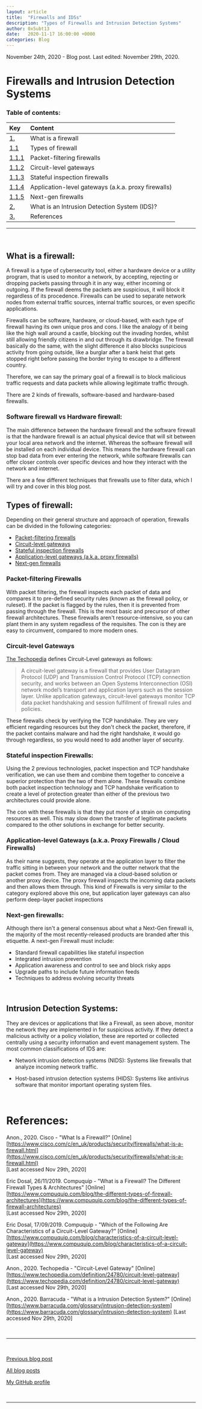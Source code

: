 ```yaml
---
layout: article
title:  "Firewalls and IDSs"
description: "Types of Firewalls and Intrusion Detection Systems"
author: 0x5ubt13
date:   2020-11-17 16:00:00 +0000
categories: Blog
---
```


November 24th, 2020 - Blog post. Last edited: November 29th, 2020.

# Firewalls and Intrusion Detection Systems

### Table of contents:



|           Key                         |                      Content                        |
|:------------------------------------- |:----------------------------                        |
| <a href="#firewall">1.</a>            | What is a firewall                                  |
| <a href="#types">1.1</a>              | Types of firewall                                   |
| <a href="#filter">1.1.1</a>           | Packet-filtering firewalls                          |
| <a href="#gateways"> 1.1.2 </a>       | Circuit-level gateways                              |
| <a href="#stateful">1.1.3</a>         | Stateful inspection firewalls                       |
| <a href="#app">1.1.4</a>              | Application-level gateways (a.k.a. proxy firewalls) |
| <a href="#next">1.1.5</a>             | Next-gen firewalls                                  |
| <a href="#ids">2.</a>                 | What is an Intrusion Detection System (IDS)?        |
| <a href="#refs">3.</a>                | References                                          |

---

<p>&nbsp;</p>

## <a id="firewall"></a> What is a firewall:
A firewall is a type of cybersecurity tool, either a hardware device or a utility program, that is used to monitor a network, by accepting, rejecting or dropping packets passing through it in any way, either incoming or outgoing. If the firewall deems the packets are suspicious, it will block it regardless of its procedence. Firewalls can be used to separate network nodes from external traffic sources, internal traffic sources, or even specific applications. 

Firewalls can be software, hardware, or cloud-based, with each type of firewall having its own unique pros and cons. I like the analogy of it being like the high wall around a castle, blocking out the invading hordes, whilst still allowing friendly citizens in and out through its drawbridge. The firewall basically do the same, with the slight difference it also blocks suspicious activity from going outside, like a burglar after a bank heist that gets stopped right before passing the border trying to escape to a different country.

Therefore, we can say the primary goal of a firewall is to block malicious traffic requests and data packets while allowing legitimate traffic through.

There are 2 kinds of firewalls, software-based and hardware-based firewalls.

### Software firewall vs Hardware firewall:

The main difference between the hardware firewall and the software firewall is that the hardware firewall is an actual physical device that will sit between your local area network and the internet. Whereas the software firewall will be installed on each individual device.
This means the hardware firewall can stop bad data from ever entering the network, while software firewalls can offer closer controls over specific devices and how they interact with the network and internet.

There are a few different techniques that firewalls use to filter data, which I will try and cover in this blog post.

## <a id="types"></a> Types of firewall:
Depending on their general structure and approach of operation, firewalls can be divided in the following categories:

- <a href="#filter">Packet-filtering firewalls</a>
- <a href="#gateways">Circuit-level gateways</a>
- <a href="#stateful">Stateful inspection firewalls</a>
- <a href="#app">Application-level gateways (a.k.a. proxy firewalls)</a>
- <a href="#next">Next-gen firewalls</a>

### <a id="filter"></a> Packet-filtering Firewalls
With packet filtering, the firewall inspects each packet of data and compares it to pre-defined security rules (known as the firewall policy, or ruleset). If the packet is flagged by the rules, then it is prevented from passing through the firewall. This is the most basic and precursor of other firewall architectures. These firewalls aren't resource-intensive, so you can plant them in any system regadless of the requisites. The con is they are easy to circumvent, compared to more modern ones.

### <a id="gateways"></a> Circuit-level Gateways

[The Techopedia](https://www.techopedia.com/definition/24780/circuit-level-gateway) defines Circuit-Level gateways as follows:

>A circuit-level gateway is a firewall that provides User Datagram Protocol (UDP) and Transmission Control Protocol (TCP) connection security, and works between an Open Systems Interconnection (OSI) network model’s transport and application layers such as the session layer. Unlike application gateways, circuit-level gateways monitor TCP data packet handshaking and session fulfillment of firewall rules and policies.

These firewalls check by verifying the TCP handshake. They are very efficient regarding resources but they don't check the packet, therefore, if the packet contains malware and had the right handshake, it would go through regardless, so you would need to add another layer of security.


### <a id="stateful"></a> Stateful inspection Firewalls:
Using the 2 previous technologies, packet inspection and TCP handshake verification, we can use them and combine them together to conceive a superior protection than the two of them alone.
These firewalls combine both packet inspection technology and TCP handshake verification to create a level of protection greater than either of the previous two architectures could provide alone.

The con with these firewalls is that they put more of a strain on computing resources as well. This may slow down the transfer of legitimate packets compared to the other solutions in exchange for better security.


### <a id="app"></a> Application-level Gateways (a.k.a. Proxy Firewalls / Cloud Firewalls)
As their name suggests, they operate at the application layer to filter the traffic sitting in between your network and the outter network that the packet comes from. They are managed via a cloud-based solution or another proxy device. The proxy firewall inspects the incoming data packets and then allows them through. This kind of Firewalls is very similar to the category explored above this one, but application layer gateways can also perform deep-layer packet inspections


### <a id="next"></a> Next-gen firewalls:
Although there isn't a general consensus about what a Next-Gen firewall is, the majority of the most recently-released products are branded after this etiquette. A next-gen Firewall must include:

- Standard firewall capabilities like stateful inspection
- Integrated intrusion prevention
- Application awareness and control to see and block risky apps
- Upgrade paths to include future information feeds
- Techniques to address evolving security threats

<p>&nbsp;</p>

## <a id="ids"></a> Intrusion Detection Systems:
They are devices or applications that like a Firewall, as seen above, monitor the network they are implemented in for suspicious activity. If they detect a malicious activity or a policy violation, these are reported or collected centrally using a security information and event management system. The most common classifications of IDS are:

- Network intrusion detection systems (NIDS): 
Systems like firewalls that analyze incoming network traffic.

- Host-based intrusion detection systems (HIDS): 
Systems like antivirus software that monitor important operating system files.


<p>&nbsp;</p>

# <a id="refs"></a> References:

Anon., 2020. Cisco - "What Is a Firewall?" [Online] \
[https://www.cisco.com/c/en_uk/products/security/firewalls/what-is-a-firewall.html](https://www.cisco.com/c/en_uk/products/security/firewalls/what-is-a-firewall.html) \
[Last accessed Nov 29th, 2020]

Eric Dosal, 26/11/2019. Compuquip - "What is a Firewall? The Different Firewall Types & Architectures" [Online] \
[https://www.compuquip.com/blog/the-different-types-of-firewall-architectures](https://www.compuquip.com/blog/the-different-types-of-firewall-architectures) \
[Last accessed Nov 29th, 2020]

Eric Dosal, 17/09/2019. Compuquip - "Which of the Following Are Characteristics of a Circuit-Level Gateway?" [Online] \
[https://www.compuquip.com/blog/characteristics-of-a-circuit-level-gateway](https://www.compuquip.com/blog/characteristics-of-a-circuit-level-gateway) \
[Last accessed Nov 29th, 2020]

Anon., 2020. Techopedia - "Circuit-Level Gateway" [Online] \
[https://www.techopedia.com/definition/24780/circuit-level-gateway](https://www.techopedia.com/definition/24780/circuit-level-gateway) \
[Last accessed Nov 29th, 2020]

Anon., 2020. Barracuda - "What is a Intrusion Detection System?" [Online] \
[https://www.barracuda.com/glossary/intrusion-detection-system](https://www.barracuda.com/glossary/intrusion-detection-system)
[Last accessed Nov 29th, 2020]

<p>&nbsp;</p>

---

<p>&nbsp;</p>

[Previous blog post](https://0x5ubt13.github.io/blog/2020/11/17/encrypted-mail.html)

[All blog posts](https://0x5ubt13.github.io/)

[My GitHub profile](https://github.com/0x5ubt13)

<p>&nbsp;</p>

---

